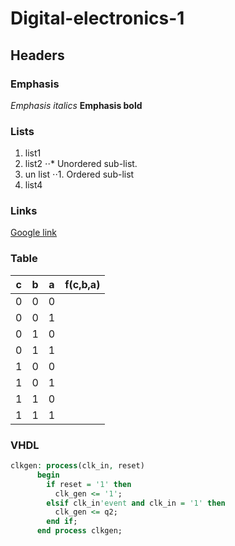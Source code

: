 # Digital-electronics-1
## Headers

### Emphasis

*Emphasis italics*
**Emphasis bold**

### Lists
1. list1
2. list2
⋅⋅* Unordered sub-list. 
1. un list
⋅⋅1. Ordered sub-list
4. list4

### Links
[Google link](https://www.google.com)

### Table
| **c** | **b** |**a** | **f(c,b,a)** |
| :-: | :-: | :-: | :-: |
| 0 | 0 | 0 |  |
| 0 | 0 | 1 |  |
| 0 | 1 | 0 |  |
| 0 | 1 | 1 |  |
| 1 | 0 | 0 |  |
| 1 | 0 | 1 |  |
| 1 | 1 | 0 |  |
| 1 | 1 | 1 |  |

### VHDL
```vhdl
clkgen: process(clk_in, reset)
      begin
        if reset = '1' then
          clk_gen <= '1';
        elsif clk_in'event and clk_in = '1' then
          clk_gen <= q2;
        end if;
      end process clkgen;
      
```
